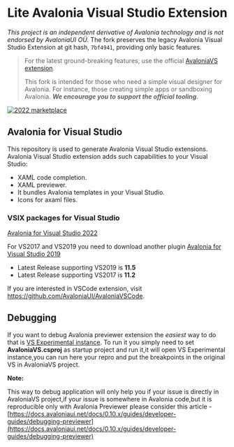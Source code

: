 # Lite Avalonia Visual Studio Extension

_This project is an independent derivative of Avalonia technology and is not endorsed by AvaloniaUI OÜ._ The fork preserves the legacy Avalonia Visual Studio Extension at git hash, `7bf4941`, providing only basic features.

> For the latest ground-breaking features, use the official [AvaloniaVS extension](https://marketplace.visualstudio.com/items?itemName=AvaloniaTeam.AvaloniaVS).
>
> This fork is intended for those who need a simple visual designer for Avalonia. For instance, those creating simple apps or sandboxing Avalonia. _**We encourage you to support the official tooling.**_

[![2022 marketplace](https://img.shields.io/visual-studio-marketplace/v/SuessLabs.Avalonia-Lite-VS.svg?label=2022-Marketplace)](https://marketplace.visualstudio.com/items?itemName=SuessLabs.Avalonia-Lite-VS)

## Avalonia for Visual Studio

This repository is used to generate Avalonia Visual Studio extensions.
Avalonia Visual Studio extension adds such capabilities to your Visual Studio:

- XAML code completion.
- XAML previewer.
- It bundles Avalonia templates in your Visual Studio.
- Icons for axaml files.

### VSIX packages for Visual Studio

[Avalonia for Visual Studio 2022](https://marketplace.visualstudio.com/items?itemName=AvaloniaTeam.AvaloniaVS)

For VS2017 and VS2019 you need to download another plugin [Avalonia for Visual Studio 2019](https://marketplace.visualstudio.com/items?itemName=AvaloniaTeam.AvaloniaforVisualStudio)

- Latest Release supporting VS2019 is **11.5**
- Latest Release supporting VS2017 is **11.2**

If you are interested in VSCode extension, visit https://github.com/AvaloniaUI/AvaloniaVSCode.

## Debugging

If you want to debug Avalonia previewer extension the *easiest* way to do that is [VS Experimental instance](https://docs.microsoft.com/en-us/visualstudio/extensibility/the-experimental-instance?view=vs-2019).
To run it you simply need to set **AvaloniaVS.csproj** as startup project and run it,it will open VS Experimental instance,you can run here your repro and put the breakpoints in the original VS in AvaloniaVS project.

**Note:**

This way to debug application will only help you if your issue is directly in AvaloniaVS project,if your issue is somewhere in Avalonia code,but it is reproducible only with Avalonia Previewer please consider this article - [https://docs.avaloniaui.net/docs/0.10.x/guides/developer-guides/debugging-previewer](https://docs.avaloniaui.net/docs/0.10.x/guides/developer-guides/debugging-previewer)
